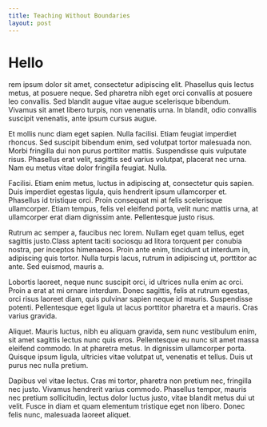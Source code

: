 ```yaml
---
title: Teaching Without Boundaries
layout: post
---
```


# Hello

rem ipsum dolor sit amet, consectetur adipiscing elit. Phasellus quis lectus metus, at posuere neque. Sed pharetra nibh eget orci convallis at posuere leo convallis. Sed blandit augue vitae augue scelerisque bibendum. Vivamus sit amet libero turpis, non venenatis urna. In blandit, odio convallis suscipit venenatis, ante ipsum cursus augue.

Et mollis nunc diam eget sapien. Nulla facilisi. Etiam feugiat imperdiet rhoncus. Sed suscipit bibendum enim, sed volutpat tortor malesuada non. Morbi fringilla dui non purus porttitor mattis. Suspendisse quis vulputate risus. Phasellus erat velit, sagittis sed varius volutpat, placerat nec urna. Nam eu metus vitae dolor fringilla feugiat. Nulla.

Facilisi. Etiam enim metus, luctus in adipiscing at, consectetur quis sapien. Duis imperdiet egestas ligula, quis hendrerit ipsum ullamcorper et. Phasellus id tristique orci. Proin consequat mi at felis scelerisque ullamcorper. Etiam tempus, felis vel eleifend porta, velit nunc mattis urna, at ullamcorper erat diam dignissim ante. Pellentesque justo risus.

Rutrum ac semper a, faucibus nec lorem. Nullam eget quam tellus, eget sagittis justo.Class aptent taciti sociosqu ad litora torquent per conubia nostra, per inceptos himenaeos. Proin ante enim, tincidunt ut interdum in, adipiscing quis tortor. Nulla turpis lacus, rutrum in adipiscing ut, porttitor ac ante. Sed euismod, mauris a.

Lobortis laoreet, neque nunc suscipit orci, id ultrices nulla enim ac orci. Proin a erat at mi ornare interdum. Donec sagittis, felis at rutrum egestas, orci risus laoreet diam, quis pulvinar sapien neque id mauris. Suspendisse potenti. Pellentesque eget ligula ut lacus porttitor pharetra et a mauris. Cras varius gravida.

Aliquet. Mauris luctus, nibh eu aliquam gravida, sem nunc vestibulum enim, sit amet sagittis lectus nunc quis eros. Pellentesque eu nunc sit amet massa eleifend commodo. In at pharetra metus. In dignissim ullamcorper porta. Quisque ipsum ligula, ultricies vitae volutpat ut, venenatis et tellus. Duis ut purus nec nulla pretium.

Dapibus vel vitae lectus. Cras mi tortor, pharetra non pretium nec, fringilla nec justo. Vivamus hendrerit varius commodo. Phasellus tempor, mauris nec pretium sollicitudin, lectus dolor luctus justo, vitae blandit metus dui ut velit. Fusce in diam et quam elementum tristique eget non libero. Donec felis nunc, malesuada laoreet aliquet.


